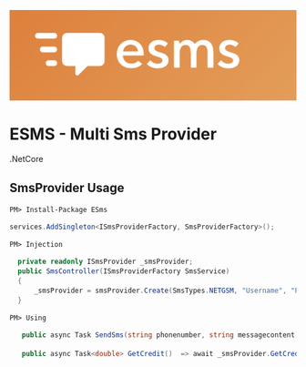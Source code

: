 ![alt text](https://github.com/enisgurkann/ESMS/blob/master/logo.PNG?raw=true)

# ESMS - Multi Sms Provider

.NetCore

## SmsProvider Usage

```
PM> Install-Package ESms
```

```csharp
services.AddSingleton<ISmsProviderFactory, SmsProviderFactory>();
 ```
 
 
```
PM> Injection
```


```csharp
  private readonly ISmsProvider _smsProvider;
  public SmsController(ISmsProviderFactory SmsService)
  {
      _smsProvider = smsProvider.Create(SmsTypes.NETGSM, "Username", "Password", "TITLE");
  }
```

```
PM> Using
```
```csharp
   public async Task SendSms(string phonenumber, string messagecontent) => await _smsProvider.SendAsync(phonenumber, messagecontent);
   
   public async Task<double> GetCredit()  => await _smsProvider.GetCreditAsync();
    
```


 
